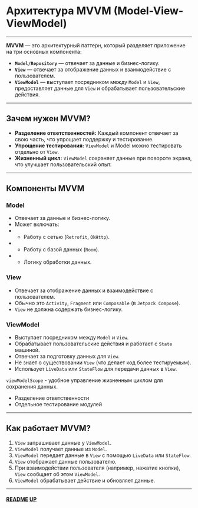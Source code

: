 # Архитектура MVVM (Model-View-ViewModel)
<a name="up"></a>

---

**MVVM** — это архитектурный паттерн, который разделяет приложение на три основных компонента:

- **`Model/Repository`** — отвечает за данные и бизнес-логику.
- **`View`** — отвечает за отображение данных и взаимодействие с пользователем.
- **`ViewModel`** — выступает посредником между `Model` и `View`, предоставляет данные для `View` и обрабатывает пользовательские действия.

---

## Зачем нужен MVVM?

- **Разделение ответственностей:** Каждый компонент отвечает за свою часть, что упрощает поддержку и тестирование.
- **Упрощение тестирования:** `ViewModel` и Model можно тестировать отдельно от `View`.
- **Жизненный цикл:** `ViewModel` сохраняет данные при повороте экрана, что улучшает пользовательский опыт.

---

## Компоненты MVVM

### **Model**

- Отвечает за данные и бизнес-логику.
- Может включать:
- - Работу с сетью (`Retrofit`, `OkHttp`).
- - Работу с базой данных (`Room`).
- - Логику обработки данных.

### **View**

- Отвечает за отображение данных и взаимодействие с пользователем.
- Обычно это `Activity`, `Fragment` или `Composable` (в `Jetpack Compose`).
- `View` не должна содержать бизнес-логику.

### **ViewModel**

- Выступает посредником между `Model` и `View`.
- Обрабатывает пользовательские действия и работает с `State` машиной.
- Отвечает за подготовку данных для `View`.
- Не знает о существовании `View` (что делает код более тестируемым).
- Использует `LiveData` или `StateFlow` для передачи данных в `View`.

`viewModelScope` - удобное управление жизненным циклом для сохранения данных.

- Разделение ответственности
- Отдельное тестирование модулей 

---

## Как работает MVVM?

1. `View` запрашивает данные у `ViewModel`.
2. `ViewModel` получает данные из `Model`.
3. `ViewModel` передает данные в `View` с помощью `LiveData` или `StateFlow`.
4. `View` отображает данные пользователю.
5. При взаимодействии пользователя (например, нажатие кнопки), `View` сообщает об этом `ViewModel`.
6. `ViewModel` обрабатывает действие и обновляет данные.

---

#### [README](README.md) [UP](#up)
